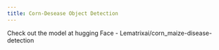 ```yaml
---
title: Corn-Desease Object Detection
---
```


Check out the model at hugging Face - Lematrixai/corn_maize-disease-detection
